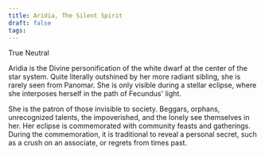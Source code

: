 ```yaml
---
title: Aridia, The Silent Spirit
draft: false
tags:
---
```

True Neutral

Aridia is the Divine personification of the white dwarf at the center of the star system. Quite literally outshined by her more radiant sibling, she is rarely seen from Panomar. She is only visible during a stellar eclipse, where she interposes herself in the path of Fecundus' light. 

She is the patron of those invisible to society. Beggars, orphans, unrecognized talents, the impoverished, and the lonely see themselves in her. Her eclipse is commemorated with community feasts and gatherings. During the commemoration, it is traditional to reveal a personal secret, such as a crush on an associate, or regrets from times past. 